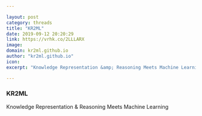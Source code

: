 ```yaml
---

layout: post
category: threads
title: "KR2ML"
date: 2019-09-12 20:20:29
link: https://vrhk.co/2LLLARX
image: 
domain: kr2ml.github.io
author: "kr2ml.github.io"
icon: 
excerpt: "Knowledge Representation &amp; Reasoning Meets Machine Learning"

---
```


### KR2ML

Knowledge Representation &amp; Reasoning Meets Machine Learning